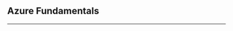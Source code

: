 Azure Fundamentals
-----------------------------------------------------------------------
-----------------------------------------------------------------------